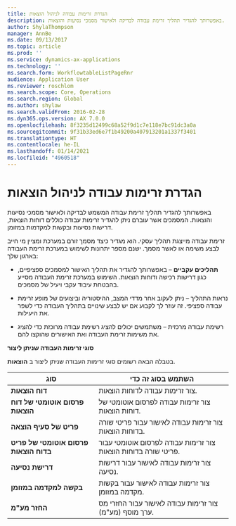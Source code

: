 ```yaml
---
title: הגדרת זרימות עבודה לניהול הוצאות
description: באפשרותך להגדיר תהליך זרימת עבודה לבדיקה ולאישור מסמכי נסיעות והוצאות.
author: ShylaThompson
manager: AnnBe
ms.date: 09/13/2017
ms.topic: article
ms.prod: ''
ms.service: dynamics-ax-applications
ms.technology: ''
ms.search.form: WorkflowtableListPageRnr
audience: Application User
ms.reviewer: roschlom
ms.search.scope: Core, Operations
ms.search.region: Global
ms.author: shylaw
ms.search.validFrom: 2016-02-28
ms.dyn365.ops.version: AX 7.0.0
ms.openlocfilehash: 8f3235d12499c68a52f9d1c7e118e7bc91dc3a0a
ms.sourcegitcommit: 9f31b33ed6e7f1b49200a407913201a1337f3401
ms.translationtype: HT
ms.contentlocale: he-IL
ms.lasthandoff: 01/14/2021
ms.locfileid: "4960518"
---
```

# <a name="set-up-expense-management-workflows"></a>הגדרת זרימות עבודה לניהול הוצאות

באפשרותך להגדיר תהליך זרימת עבודה המשמש לבדיקה ולאישור מסמכי נסיעות והוצאות. המסמכים אשר עוברם ניתן להגדיר זרימות עבודה כוללים דוחות הוצאות, דרישות נסיעות ובקשות למקדמות במזומן.

זרימת עבודה מייצגת תהליך עסקי. הוא מגדיר כיצד מסמך זורם במערכת ומציין מי חייב לבצע משימה או לאשר מסמך. ישנם מספר יתרונות לשימוש במערכת זרימת העבודה בארגון שלך:

-   **תהליכים עקביים** – באפשרותך להגדיר את תהליך האישור למסמכים ספציפיים, כגון דרישות רכישה ודוחות הוצאות. השימוש במערכת זרימת העבודה מסייע בהבטחת עיבוד עקבי ויעיל של מסמכים.

-   נראות התהליך – ניתן לעקוב אחר מדדי המצב, ההיסטוריה וביצועים של מופע זרימת עבודה ספציפי. זה עוזר לך לקבוע אם יש לבצע שינויים בתהליך העבודה כדי לשפר את היעילות.

-   רשימת עבודה מרכזית – משתמשים יכולים להציג רשימת עבודה מרוכזת כדי להציג את משימות זרימת העבודה ואת האישורים שהוקצו להם. 

**סוגי זרימות העבודה שניתן ליצור**

בטבלה הבאה רשומים סוגי זרימות העבודה שניתן ליצור ב **הוצאות**.


|              <strong>סוג</strong>              |                   <strong>השתמש בסוג זה כדי</strong>                   |
|-------------------------------------------------|-----------------------------------------------------------------------|
|         <strong>דוח הוצאות</strong>         |            צור זרימות עבודה לדוחות הוצאות.             |
|  <strong>פרסום אוטומטי של דוח הוצאות</strong>   |        צור זרימות עבודה לפרסום אוטומטי של דוחות הוצאות.        |
|       <strong>פריט של סעיף הוצאה</strong>        |     צור זרימות עבודה לאישור עבור פריטי שורה בדוחות הוצאות.      |
| <strong>פרסום אוטומטי של פריט בדוח הוצאות</strong> | צור זרימות עבודה לפרסום אוטומטי עבור פריטי שורה בדוחות הוצאות. |
|       <strong>דרישת נסיעה</strong>       |          צור זרימות עבודה לאישור עבור דרישות נסיעה.           |
|      <strong>בקשה למקדמה במזומן</strong>      |         צור זרימות עבודה לאישור עבור בקשות מקדמה במזומן.          |
|        <strong>החזר מע"מ</strong>        | צור זרימות עבודה לאישור עבור החזרי מס ערך מוסף (מע"מ).  |

